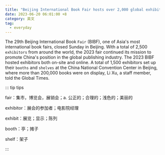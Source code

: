 ```yaml
---
title: "Beijing International Book Fair hosts over 2,000 global exhibitors"
date: 2023-06-20 06:01:00 +8
category: 英文
tag:
  - everyday
---
```


The 29th Beijing International Book `Fair` (BIBF), one of Asia's most international book fairs, closed Sunday in Beijing. With a total of 2,500 `exhibitors` from around the world, the 2023 fair continued its mission to promote China's position in the global publishing industry. The 2023 BIBF hosted exhibitors both on-site and online. A total of 1,500 exhibitors set up their `booths` and `shelves` at the China National Convention Center in Beijing, where more than 200,000 books were on display, Li Xu, a staff member, told the Global Times.

::: tip tips

fair：集市，博览会，展销会；a. 公正的；合理的；浅色的；美丽的

exhibitor：展会的参加者；电影院经理

exhibit：展览；显示；陈列

booth：亭；摊子

shelf：架子

:::
